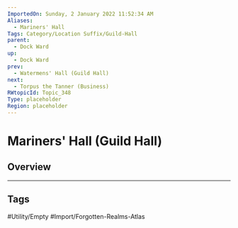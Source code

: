 ```yaml
---
ImportedOn: Sunday, 2 January 2022 11:52:34 AM
Aliases:
  - Mariners' Hall
Tags: Category/Location Suffix/Guild-Hall
parent:
  - Dock Ward
up:
  - Dock Ward
prev:
  - Watermens' Hall (Guild Hall)
next:
  - Torpus the Tanner (Business)
RWtopicId: Topic_348
Type: placeholder
Region: placeholder
---
```

# Mariners' Hall (Guild Hall)
## Overview

---
## Tags
#Utility/Empty #Import/Forgotten-Realms-Atlas

